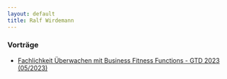 ```yaml
---
layout: default
title: Ralf Wirdemann
---
```

### Vorträge
- [Fachlichkeit Überwachen mit Business Fitness Functions - GTD 2023 (05/2023)](https://www.germantestingday.info/german-testing-day-2023/programm/konferenzprogramm)